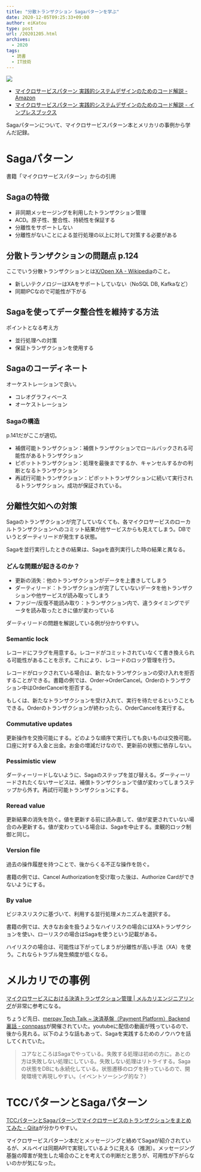 ```yaml
---
title: "分散トランザクション Sagaパターンを学ぶ"
date: 2020-12-05T09:25:33+09:00
author: eiKatou
type: post
url: /20201205.html
archives:
  - 2020
tags:
  - 読書
  - IT技術
---
```


<a href="https://www.amazon.co.jp/%E3%83%9E%E3%82%A4%E3%82%AF%E3%83%AD%E3%82%B5%E3%83%BC%E3%83%93%E3%82%B9%E3%83%91%E3%82%BF%E3%83%BC%E3%83%B3-%E5%AE%9F%E8%B7%B5%E7%9A%84%E3%82%B7%E3%82%B9%E3%83%86%E3%83%A0%E3%83%87%E3%82%B6%E3%82%A4%E3%83%B3%E3%81%AE%E3%81%9F%E3%82%81%E3%81%AE%E3%82%B3%E3%83%BC%E3%83%89%E8%A7%A3%E8%AA%AC-impress-top-gear/dp/4295008583/ref=as_li_ss_il?ie=UTF8&linkCode=li3&tag=eikatou-22&linkId=2d635e27d372a88bffd91af2b7eb8eb6&language=ja_JP" target="_blank"><img border="0" src="//ws-fe.amazon-adsystem.com/widgets/q?_encoding=UTF8&ASIN=4295008583&Format=_SL250_&ID=AsinImage&MarketPlace=JP&ServiceVersion=20070822&WS=1&tag=eikatou-22&language=ja_JP" ></a><img src="https://ir-jp.amazon-adsystem.com/e/ir?t=eikatou-22&language=ja_JP&l=li3&o=9&a=4295008583" width="1" height="1" border="0" alt="" style="border:none !important; margin:0px !important;" />
- [マイクロサービスパターン 実践的システムデザインのためのコード解説 - Amazon](https://amzn.to/37wrEgU)
- [マイクロサービスパターン 実践的システムデザインのためのコード解説 - インプレスブックス](https://book.impress.co.jp/books/1118101063)

Sagaパターンについて、マイクロサービスパターン本とメリカリの事例から学んだ記録。

<!--more-->

# Sagaパターン

書籍「マイクロサービスパターン」からの引用

## Sagaの特徴

- 非同期メッセージングを利用したトランザクション管理
- ACD。原子性、整合性、持続性を保証する
- 分離性をサポートしない
- 分離性がないことによる並行処理の以上に対して対策する必要がある

## 分散トランザクションの問題点 p.124

ここでいう分散トランザクションとは[X/Open XA - Wikipedia](https://ja.wikipedia.org/wiki/X/Open_XA)のこと。

- 新しいテクノロジーはXAをサポートしていない（NoSQL DB, Kafkaなど）
- 同期IPCなので可能性が下がる

## Sagaを使ってデータ整合性を維持する方法

ポイントとなる考え方

- 並行処理への対策
- 保証トランザクションを使用する

## Sagaのコーディネート

オーケストレーションで良い。

- コレオグラフィベース
- オーケストレーション

### Sagaの構造

p.141だがここが適切。

- 補償可能トランザクション：補償トランザクションでロールバックされる可能性があるトランザクション
- ピボットトランザクション：処理を最後までするか、キャンセルするかの判断となるトランザクション
- 再試行可能トランザクション：ピボットトランザクションに続いて実行されるトランザクション。成功が保証されている。

## 分離性欠如への対策

Sagaのトランザクションが完了していなくても、各マイクロサービスのローカルトランザクションへのコミット結果が他サービスからも見えてしまう。DBでいうとダーティリードが発生する状態。

Sagaを並行実行したときの結果は、Sagaを直列実行した時の結果と異なる。

### どんな問題が起きるのか？

- 更新の消失：他のトランザクションがデータを上書きしてしまう
- ダーティリード：トランザクションが完了していないデータを他トランザクションや他サービスが読み取ってしまう
- ファジー/反復不能読み取り：トランザクション内で、違うタイミングでデータを読み取ったときに値が変わっている

ダーティリードの問題を解説している例が分かりやすい。

### Semantic lock

レコードにフラグを用意する。レコードがコミットされていなくて書き換えられる可能性があることを示す。これにより、レコードのロック管理を行う。

レコードがロックされている場合は、新たなトランザクションの受け入れを拒否することができる。書籍の例では、Order→OrderCancel。Orderのトランザクション中はOrderCancelを拒否する。

もしくは、新たなトランザクションを受け入れて、実行を待たせるということもできる。Orderのトランザクションが終わったら、OrderCancelを実行する。

### Commutative updates

更新操作を交換可能にする。どのような順序で実行しても良いものは交換可能。口座に対する入金と出金。お金の増減だけなので、更新前の状態に依存しない。

### Pessimistic view

ダーティーリードしないように、Sagaのステップを並び替える。ダーティーリードされたくないサービスは、補償トランザクションで値が変わってしまうステップから外す。再試行可能トランザクションにする。

### Reread value

更新結果の消失を防ぐ。値を更新する前に読み直して、値が変更されていない場合のみ更新する。値が変わっている場合は、Sagaを中止する。楽観的ロック制御と同じ。

### Version file

過去の操作履歴を持つことで、後からくる不正な操作を防ぐ。

書籍の例では、Cancel Authorizationを受け取った後は、Authorize Cardができないようにする。

### By value

ビジネスリスクに基づいて、利用する並行処理メカニズムを選択する。

書籍の例では、大きなお金を扱うようなハイリスクの場合にはXAトランザクションを使い、ローリスクの場合はSagaを使うという記載がある。

ハイリスクの場合は、可能性は下がってしまうが分離性が高い手法（XA）を使う。これならトラブル発生頻度が低くなる。

# メルカリでの事例
[マイクロサービスにおける決済トランザクション管理 | メルカリエンジニアリング](https://engineering.mercari.com/blog/entry/2019-06-07-155849/)が非常に参考になる。

ちょうど先日、[merpay Tech Talk ~ 決済基盤（Payment Platform）Backend裏話 - connpass](https://mercari.connpass.com/event/195066/)が開催されていた。youtubeに配信の動画が残っているので、後から見れる。以下のような話もあって、Sagaを実践するためのノウハウを話してくれていた。

> コアなところはSagaでやっている。失敗する処理は初めの方に。あとの方は失敗しない処理にしている。失敗しない処理はリトライする。Sagaの状態をDBにも永続化している。状態遷移のログを持っているので、開発環境で再現しやすい。（イベントソーシング的な？）

# TCCパターンとSagaパターン
[TCCパターンとSagaパターンでマイクロサービスのトランザクションをまとめてみた - Qiita](https://qiita.com/nk2/items/d9e9a220190549107282)が分かりやすい。

マイクロサービスパターン本だとメッセージングと絡めてSagaが紹介されているが、メルペイは同期APIで実現しているように見える（推測）。メッセージング基盤の障害が発生した場合のことを考えての判断だと思うが、可用性が下がらないのかが気になった。
